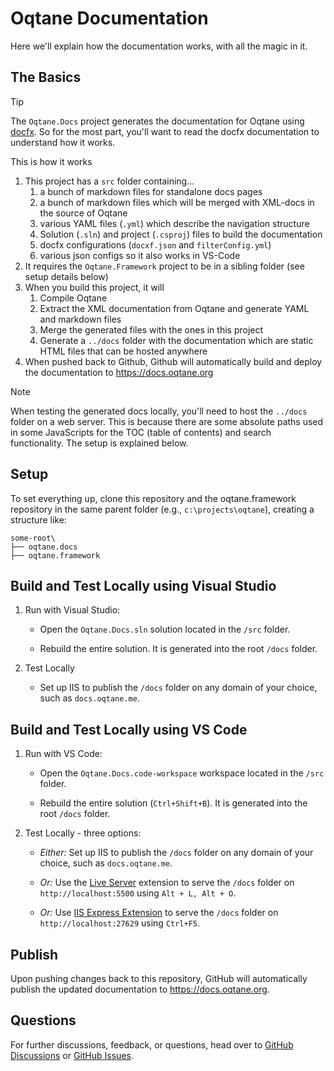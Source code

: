 ﻿# Oqtane Documentation

Here we'll explain how the documentation works, with all the magic in it.

## The Basics

> [!TIP]
> The `Oqtane.Docs` project generates the documentation for Oqtane using [docfx](https://dotnet.github.io/docfx/).
> So for the most part, you'll want to read the docfx documentation to understand how it works.

This is how it works

1. This project has a `src` folder containing...
    1. a bunch of markdown files for standalone docs pages
    1. a bunch of markdown files which will be merged with XML-docs in the source of Oqtane
    1. various YAML files (`.yml`) which describe the navigation structure
    1. Solution (`.sln`) and project (`.csproj`) files to build the documentation
    1. docfx configurations (`docxf.json` and `filterConfig.yml`)
    1. various json configs so it also works in VS-Code
1. It requires the `Oqtane.Framework` project to be in a sibling folder (see setup details below)
1. When you build this project, it will
    1. Compile Oqtane
    1. Extract the XML documentation from Oqtane and generate YAML and markdown files
    1. Merge the generated files with the ones in this project
    1. Generate a `../docs` folder with the documentation which are static HTML files that can be hosted anywhere
1. When pushed back to Github, Github will automatically build and deploy the documentation to <https://docs.oqtane.org>

> [!NOTE]
> When testing the generated docs locally, you'll need to host the `../docs` folder on a web server.
> This is because there are some absolute paths used in some JavaScripts for the TOC (table of contents) and search functionality.
> The setup is explained below.

## Setup

To set everything up, clone this repository and the oqtane.framework repository in the same parent folder (e.g., `c:\projects\oqtane`), creating a structure like:

```text
some-root\
├── oqtane.docs
├── oqtane.framework
```

## Build and Test Locally using Visual Studio

1. Run with Visual Studio:

   - Open the `Oqtane.Docs.sln` solution located in the `/src` folder.

   - Rebuild the entire solution. It is generated into the root `/docs` folder.

2. Test Locally

    - Set up IIS to publish the `/docs` folder on any domain of your choice, such as `docs.oqtane.me`.

## Build and Test Locally using VS Code

1. Run with VS Code:

    - Open the `Oqtane.Docs.code-workspace` workspace located in the `/src` folder.

    - Rebuild the entire solution (`Ctrl+Shift+B`). It is generated into the root `/docs` folder.

2. Test Locally - three options:

    - _Either:_ Set up IIS to publish the `/docs` folder on any domain of your choice, such as `docs.oqtane.me`.

    - _Or:_ Use the [Live Server](https://marketplace.visualstudio.com/items?itemName=ritwickdey.LiveServer) extension to serve the `/docs` folder on `http://localhost:5500` using `Alt + L, Alt + O`.

    - _Or:_ Use [IIS Express Extension](https://marketplace.visualstudio.com/items?itemName=warren-buckley.iis-express) to serve the `/docs` folder on `http://localhost:27629` using `Ctrl+F5`.

## Publish

Upon pushing changes back to this repository, GitHub will automatically publish the updated documentation to <https://docs.oqtane.org>.

## Questions

For further discussions, feedback, or questions, head over
to [GitHub Discussions](https://github.com/oqtane/oqtane.docs/discussions)
or [GitHub Issues](https://github.com/oqtane/oqtane.docs/issues).
